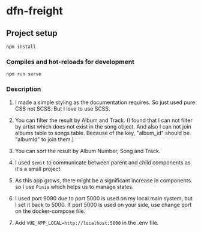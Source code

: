 # dfn-freight

## Project setup

```
npm install
```

### Compiles and hot-reloads for development

```
npm run serve
```

### Description

1. I made a simple styling as the documentation requires. So just used pure CSS not SCSS. But I love to use SCSS.

2. You can filter the result by Album and Track. (I found that I can not filter by artist which does not exist in the song object. And also I can not join albums table to songs table. Because of the key, "album_id" should be "albumId" to join them.)

3. You can sort the result by Album Number, Song and Track.

4. I used `$emit` to communicate between parent and child components as it's a small project

5. As this app grows, there might be a significant increase in components. so I use `Pinia` which helps us to manage states.

6. I used port 9090 due to port 5000 is used on my local main system, but I set it back to 5000. If port 5000 is used on your side, use change port on the docker-compose file.

7. Add `VUE_APP_LOCAL=http://localhost:5000` in the .env file.
